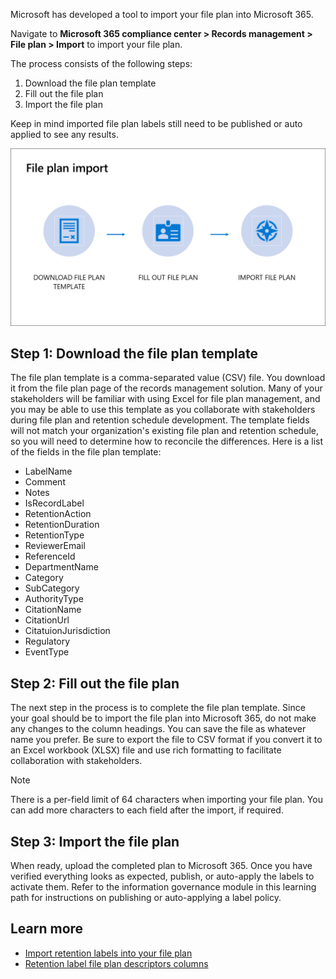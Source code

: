 Microsoft has developed a tool to import your file plan into Microsoft 365.

Navigate to **Microsoft 365 compliance center > Records management > File plan > Import** to import your file plan.

The process consists of the following steps:

1. Download the file plan template
1. Fill out the file plan
1. Import the file plan

Keep in mind imported file plan labels still need to be published or auto applied to see any results.

![File plan import](../media/file-plan-import.png)

## Step 1: Download the file plan template

The file plan template is a comma-separated value (CSV) file. You download it from the file plan page of the records management solution. Many of your stakeholders will be familiar with using Excel for file plan management, and you may be able to use this template as you collaborate with stakeholders during file plan and retention schedule development. The template fields will not match your organization's existing file plan and retention schedule, so you will need to determine how to reconcile the differences. Here is a list of the fields in the file plan template:

- LabelName
- Comment
- Notes
- IsRecordLabel
- RetentionAction
- RetentionDuration
- RetentionType
- ReviewerEmail
- ReferenceId
- DepartmentName
- Category
- SubCategory
- AuthorityType
- CitationName
- CitationUrl
- CitatuionJurisdiction
- Regulatory
- EventType

## Step 2: Fill out the file plan

The next step in the process is to complete the file plan template. Since your goal should be to import the file plan into Microsoft 365, do not make any changes to the column headings. You can save the file as whatever name you prefer. Be sure to export the file to CSV format if you convert it to an Excel workbook (XLSX) file and use rich formatting to facilitate collaboration with stakeholders.

> [!NOTE]
> There is a per-field limit of 64 characters when importing your file plan. You can add more characters to each field after the import, if required.

## Step 3: Import the file plan

When ready, upload the completed plan to Microsoft 365. Once you have verified everything looks as expected, publish, or auto-apply the labels to activate them. Refer to the information governance module in this learning path for instructions on publishing or auto-applying a label policy.

## Learn more

- [Import retention labels into your file plan](/microsoft-365/compliance/file-plan-manager?import-retention-labels-into-your-file-plan?azure-portal=true)
- [Retention label file plan descriptors columns](/microsoft-365/compliance/file-plan-manager?retention-label-file-plan-descriptors-columns?azure-portal=true)
